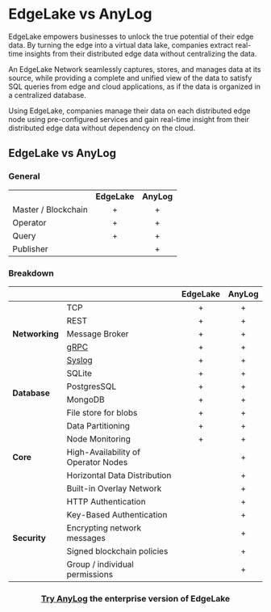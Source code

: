 # EdgeLake vs AnyLog

EdgeLake empowers businesses to unlock the true potential of their edge data. By turning the edge into a virtual data 
lake, companies extract real-time insights from their distributed edge data without centralizing the data.

An EdgeLake Network seamlessly captures, stores, and manages data at its source, while providing a complete and unified 
view of the data to satisfy SQL queries from edge and cloud applications, as if the data is organized in a centralized 
database. 

Using EdgeLake, companies manage their data on each distributed edge node using pre-configured services and gain 
real-time insight from their distributed edge data without dependency on the cloud.


## EdgeLake vs AnyLog

### General 
<table>
  <tr>
    <td></td>
    <td><strong>EdgeLake</strong></td>
    <td><strong>AnyLog</strong></td>
  </tr>
  <tr>
    <td style="text-align: left;">Master / Blockchain</td>
    <td style="text-align: center;">+</td>
    <td style="text-align: center;">+</td>
  </tr>
  <tr>
    <td style="text-align: left;">Operator</td>
    <td style="text-align: center;">+</td>
    <td style="text-align: center;">+</td>
  </tr>
  <tr>
    <td style="text-align: left;">Query</td>
    <td style="text-align: center;">+</td>
    <td style="text-align: center;">+</td>
  </tr>
  <tr>
    <td style="text-align: left;">Publisher</td>
    <td></td>
    <td style="text-align: center;">+</td>
  </tr>
</table>


### Breakdown
<table>
  <thead>
    <tr>
      <th></th>
      <th></th>
      <th style="text-align: center"><b>EdgeLake</b></th>
      <th style="text-align: center"><b>AnyLog</b></th>
    </tr>
  </thead>
  <tbody>
    <tr>
      <td rowspan="5"><b>Networking</b></td>
      <td>TCP</td>
      <td style="text-align: center;">+</td>
      <td style="text-align: center;">+</td>
    </tr>
    <tr>
      <td>REST</td>
      <td style="text-align: center;">+</td>
      <td style="text-align: center;">+</td>
    </tr>
    <tr>
      <td>Message Broker</td>
      <td style="text-align: center;">+</td>
      <td style="text-align: center;">+</td>
    </tr>
    <tr>
      <td><a href="southbound/kubearmor.md">gRPC</a></td>
      <td style="text-align: center;">+</td>
      <td style="text-align: center;">+</td>
    </tr>
    <tr>
      <td><a href="southbound/syslog.md">Syslog</a></td>
      <td style="text-align: center;">+</td>
      <td style="text-align: center;">+</td>
    </tr>
    <tr>
      <td rowspan="4"><b>Database</b></td>
      <td>SQLite</td>
      <td style="text-align: center;">+</td>
      <td style="text-align: center;">+</td>
    </tr>
    <tr>
      <td>PostgresSQL</td>
      <td style="text-align: center;">+</td>
      <td style="text-align: center;">+</td>
    </tr>
    <tr>
      <td>MongoDB</td>
      <td style="text-align: center;">+</td>
      <td style="text-align: center;">+</td>
    </tr>
    <tr>
      <td>File store for blobs</td>
      <td style="text-align: center;">+</td>
      <td style="text-align: center;">+</td>
    </tr>
    <tr>
      <td rowspan="5"><b>Core</b></td>
      <td>Data Partitioning</td>
      <td style="text-align: center;">+</td>
      <td style="text-align: center;">+</td>
    </tr>
    <tr>
      <td>Node Monitoring</td>
      <td style="text-align: center;">+</td>
      <td style="text-align: center;">+</td>
    </tr>
    <tr>
      <td>High-Availability of Operator Nodes</td>
      <td></td>
      <td style="text-align: center;">+</td>
    </tr>
    <tr>
      <td>Horizontal Data Distribution</td>
      <td></td>
      <td style="text-align: center;">+</td>
    </tr>
    <tr>
      <td>Built-in Overlay Network</td>
      <td></td>
      <td style="text-align: center;">+</td>
    </tr>
    <tr>
      <td rowspan="5"><b>Security</b></td>
      <td>HTTP Authentication</td>
      <td></td>
      <td style="text-align: center;">+</td>
    </tr>
    <tr>
      <td>Key-Based Authentication</td>
      <td></td>
      <td style="text-align: center;">+</td>
    </tr>
    <tr>
      <td>Encrypting network messages</td>
      <td></td>
      <td style="text-align: center;">+</td>
    </tr>
    <tr>
      <td>Signed blockchain policies</td>
      <td></td>
      <td style="text-align: center;">+</td>
    </tr>
    <tr>
      <td>Group / individual permissions</td>
      <td></td>
      <td style="text-align: center;">+</td>
    </tr>
  </tbody>
</table>

<h3 align="center"><a href="https://anylog.co/download-anylog/" target="_blank">Try AnyLog</a> the enterprise version of EdgeLake</h3>
